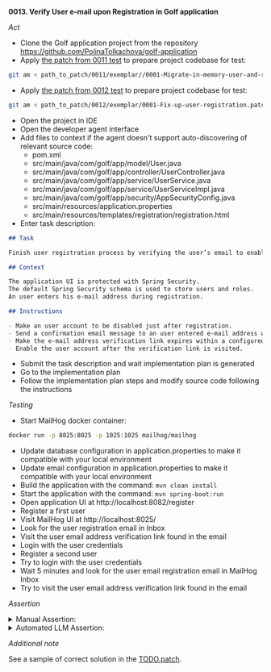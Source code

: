 **0013. Verify User e-mail upon Registration in Golf application**

*Act*

- Clone the Golf application project from the repository https://github.com/PolinaTolkachova/golf-application
- Apply [the patch from 0011 test](../0011/exemplar/0001-Migrate-in-memory-user-and-roles-definitions-to-data.patch) to prepare project codebase for test:

```bash
git am < path_to_patch/0011/exemplar//0001-Migrate-in-memory-user-and-roles-definitions-to-data.patch
```

- Apply [the patch from 0012 test](../0012/exemplar/0001-Fix-up-user-registration.patch) to prepare project codebase for test:

```bash
git am < path_to_patch/0012/exemplar/0001-Fix-up-user-registration.patch
```

- Open the project in IDE
- Open the developer agent interface
- Add files to context if the agent doesn't support auto-discovering of relevant source code:
    - pom.xml
    - src/main/java/com/golf/app/model/User.java
    - src/main/java/com/golf/app/controller/UserController.java
    - src/main/java/com/golf/app/service/UserService.java
    - src/main/java/com/golf/app/service/UserServiceImpl.java
    - src/main/java/com/golf/app/security/AppSecurityConfig.java
    - src/main/resources/application.properties
    - src/main/resources/templates/registration/registration.html
- Enter task description:

```markdown
## Task

Finish user registration process by verifying the user’s email to enable the user’s account

## Context

The application UI is protected with Spring Security.
The default Spring Security schema is used to store users and roles.
An user enters his e-mail address during registration.

## Instructions

- Make an user account to be disabled just after registration.
- Send a confirmation email message to an user entered e-mail address with link pointing to the application e-mail verification endpoint.
- Make the e-mail address verification link expires within a configured period, 5 minutes by default.
- Enable the user account after the verification link is visited.
```

- Submit the task description and wait implementation plan is generated
- Go to the implementation plan
- Follow the implementation plan steps and modify source code following the instructions

*Testing*

- Start MailHog docker container:

```bash
docker run -p 8025:8025 -p 1025:1025 mailhog/mailhog
```

- Update database configuration in application.properties to make it compatible with your local environment
- Update email configuration in application.properties to make it compatible with your local environment
- Build the application with the command: `mvn clean install`
- Start the application with the command: `mvn spring-boot:run`
- Open application UI at http://localhost:8082/register
- Register a first user
- Visit MailHog UI at http://localhost:8025/
- Look for the user registration email in Inbox
- Visit the user email address verification link found in the email
- Login with the user credentials
- Register a second user
- Try to login with the user credentials
- Wait 5 minutes and look for the user email registration email in MailHog Inbox
- Try to visit the user email address verification link found in the email

*Assertion*

<details>
<summary>Manual Assertion:</summary>

- Ensure that spring-boot-starter-mail dependency is added to `pom.xml`
- Ensure that spring mail is configured in `src/main/resources/application.properties``, for instance:

```properties
spring.mail.host=${GOLF_APP_MAIL_HOST:smtp.gmail.com}
spring.mail.port=${GOLF_APP_MAIL_PORT:587}
spring.mail.username=${GOLF_APP_MAIL_USERNAME}
spring.mail.password=${GOLF_APP_MAIL_PASSWORD}
spring.mail.properties.mail.smtp.auth=true
spring.mail.properties.mail.smtp.starttls.enable=true
```
- Make user that registration confirmation template is created, for instance `src/main/resources/templates/registration/confirmation.html`
- Make user that registration verification template is created, for instance `src/main/resources/templates/registration/verification.html`
- Make sure that UserController registerUser method returns registration confirmation view name, for instance "registration/confirmation"
- Make sure that verifyEmail method parameterized by token is added to UserController class
- Make sure that UserController verifyEmail method is annotated with @GetMapping
- Make sure that UserController verifyEmail method verify token via userService method call
- Make sure that UserController verifyEmail method returns registration verification view name, for instance "registration/verification"
- Make sure that UserServiceImpl creates a not enabled user in registerUser method
- Make sure that UserServiceImpl creates an user email verification token in registerUser method
- Make sure that verifyEmail method is added to UserServiceImpl class
- Make sure that UserServiceImpl verifyEmail method enables an user if a non-expired user email verification token exists
- Make sure that the application sends an email to an address specified by a registered user and includes an user email verification link
- Make sure that the application is built without errors
- Make sure that the application is launched without errors
- Make sure that a new user can be registered
- Make sure that a new user receives an email with email verification link
- Make user that a new user can login if he has visited the email verification link
- Make user that a new user cannot login if he has not visited the email verification link
</details>

<details>
<summary>Automated LLM Assertion:</summary>

Make evaluation following steps described in [auto-llm-eval README](../auto-llm-eval/README.md) and extra steps described below.

The following manual steps are required before running the evaluation (see [template](../auto-llm-eval/manual-output-include-template.md) ):
- Add output of `mvn clean install` to output.md.
- Add output of `mvn spring-boot:run` to output.md.
- Add manual test results to output.md. See [manual-testing-template.md](manual-testing-template.md).

</details>

*Additional note*

See a sample of correct solution in the [TODO.patch](exemplar/TODO.patch).